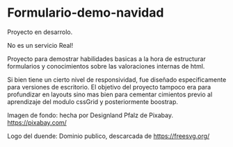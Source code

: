# Formulario-demo-navidad

Proyecto en desarrolo.

No es un servicio Real!

Proyecto para demostrar habilidades basicas a la hora de estructurar formularios y conocimientos sobre las valoraciones internas de html.

Si bien tiene un cierto nivel de responsividad, fue diseñado especificamente para versiones de escritorio. El objetivo del proyecto tampoco era para profundizar en layouts sino mas bien para cementar cimientos previo al aprendizaje del modulo cssGrid y posteriormente boostrap.

Imagen de fondo: hecha por Designland Pfalz de Pixabay. https://pixabay.com/

Logo del duende: Dominio publico, descarcada de https://freesvg.org/
